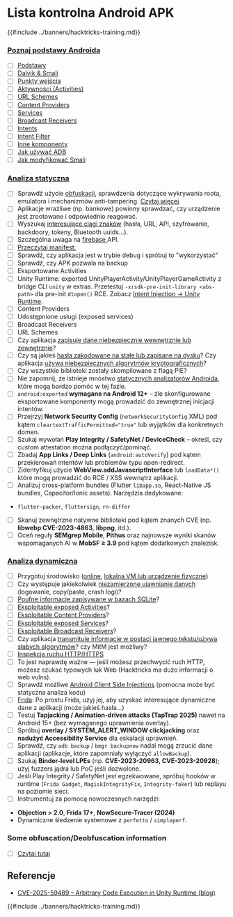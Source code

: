# Lista kontrolna Android APK

{{#include ../banners/hacktricks-training.md}}


### [Poznaj podstawy Androida](android-app-pentesting/index.html#2-android-application-fundamentals)

- [ ] [Podstawy](android-app-pentesting/index.html#fundamentals-review)
- [ ] [Dalvik & Smali](android-app-pentesting/index.html#dalvik--smali)
- [ ] [Punkty wejścia](android-app-pentesting/index.html#application-entry-points)
- [ ] [Aktywności (Activities)](android-app-pentesting/index.html#launcher-activity)
- [ ] [URL Schemes](android-app-pentesting/index.html#url-schemes)
- [ ] [Content Providers](android-app-pentesting/index.html#services)
- [ ] [Services](android-app-pentesting/index.html#services-1)
- [ ] [Broadcast Receivers](android-app-pentesting/index.html#broadcast-receivers)
- [ ] [Intents](android-app-pentesting/index.html#intents)
- [ ] [Intent Filter](android-app-pentesting/index.html#intent-filter)
- [ ] [Inne komponenty](android-app-pentesting/index.html#other-app-components)
- [ ] [Jak używać ADB](android-app-pentesting/index.html#adb-android-debug-bridge)
- [ ] [Jak modyfikować Smali](android-app-pentesting/index.html#smali)

### [Analiza statyczna](android-app-pentesting/index.html#static-analysis)

- [ ] Sprawdź użycie [obfuskacji](android-checklist.md#some-obfuscation-deobfuscation-information), sprawdzenia dotyczące wykrywania roota, emulatora i mechanizmów anti-tampering. [Czytaj więcej](android-app-pentesting/index.html#other-checks).
- [ ] Aplikacje wrażliwe (np. bankowe) powinny sprawdzać, czy urządzenie jest zrootowane i odpowiednio reagować.
- [ ] Wyszukaj [interesujące ciągi znaków](android-app-pentesting/index.html#looking-for-interesting-info) (hasła, URL, API, szyfrowanie, backdoory, tokeny, Bluetooth uuids...).
- [ ] Szczególna uwaga na [firebase ](android-app-pentesting/index.html#firebase)API.
- [ ] [Przeczytaj manifest:](android-app-pentesting/index.html#basic-understanding-of-the-application-manifest-xml)
- [ ] Sprawdź, czy aplikacja jest w trybie debug i spróbuj to "wykorzystać"
- [ ] Sprawdź, czy APK pozwala na backup
- [ ] Eksportowane Activities
- [ ] Unity Runtime: exported UnityPlayerActivity/UnityPlayerGameActivity z bridge CLI `unity` w extras. Przetestuj `-xrsdk-pre-init-library <abs-path>` dla pre-init `dlopen()` RCE. Zobacz [Intent Injection → Unity Runtime](android-app-pentesting/intent-injection.md).
- [ ] Content Providers
- [ ] Udostępnione usługi (exposed services)
- [ ] Broadcast Receivers
- [ ] URL Schemes
- [ ] Czy aplikacja [zapisuje dane niebezpiecznie wewnętrznie lub zewnętrznie](android-app-pentesting/index.html#insecure-data-storage)?
- [ ] Czy są jakieś [hasła zakodowane na stałe lub zapisane na dysku](android-app-pentesting/index.html#poorkeymanagementprocesses)? Czy aplikacja [używa niebezpiecznych algorytmów kryptograficznych](android-app-pentesting/index.html#useofinsecureandordeprecatedalgorithms)?
- [ ] Czy wszystkie biblioteki zostały skompilowane z flagą PIE?
- [ ] Nie zapomnij, że istnieje mnóstwo [statycznych analizatorów Androida](android-app-pentesting/index.html#automatic-analysis), które mogą bardzo pomóc w tej fazie.
- [ ] `android:exported` **wymagane na Android 12+** – źle skonfigurowane eksportowane komponenty mogą prowadzić do zewnętrznej inicjacji intentów.
- [ ] Przejrzyj **Network Security Config** (`networkSecurityConfig` XML) pod kątem `cleartextTrafficPermitted="true"` lub wyjątków dla konkretnych domen.
- [ ] Szukaj wywołań **Play Integrity / SafetyNet / DeviceCheck** – określ, czy custom attestation można podłączyć/pominąć.
- [ ] Zbadaj **App Links / Deep Links** (`android:autoVerify`) pod kątem przekierowań intentów lub problemów typu open-redirect.
- [ ] Zidentyfikuj użycie **WebView.addJavascriptInterface** lub `loadData*()` które mogą prowadzić do RCE / XSS wewnątrz aplikacji.
- [ ] Analizuj cross-platform bundles (Flutter `libapp.so`, React-Native JS bundles, Capacitor/Ionic assets). Narzędzia dedykowane:
- `flutter-packer`, `fluttersign`, `rn-differ`
- [ ] Skanuj zewnętrzne natywne biblioteki pod kątem znanych CVE (np. **libwebp CVE-2023-4863**, **libpng**, itd.).
- [ ] Oceń reguły **SEMgrep Mobile**, **Pithus** oraz najnowsze wyniki skanów wspomaganych AI w **MobSF ≥ 3.9** pod kątem dodatkowych znalezisk.

### [Analiza dynamiczna](android-app-pentesting/index.html#dynamic-analysis)

- [ ] Przygotuj środowisko ([online](android-app-pentesting/index.html#online-dynamic-analysis), [lokalna VM lub urządzenie fizyczne](android-app-pentesting/index.html#local-dynamic-analysis))
- [ ] Czy występuje jakiekolwiek [niezamierzone ujawnianie danych](android-app-pentesting/index.html#unintended-data-leakage) (logowanie, copy/paste, crash logi)?
- [ ] [Poufne informacje zapisywane w bazach SQLite](android-app-pentesting/index.html#sqlite-dbs)?
- [ ] [Eksploitable exposed Activities](android-app-pentesting/index.html#exploiting-exported-activities-authorisation-bypass)?
- [ ] [Eksploitable Content Providers](android-app-pentesting/index.html#exploiting-content-providers-accessing-and-manipulating-sensitive-information)?
- [ ] [Eksploitable exposed Services](android-app-pentesting/index.html#exploiting-services)?
- [ ] [Eksploitable Broadcast Receivers](android-app-pentesting/index.html#exploiting-broadcast-receivers)?
- [ ] Czy aplikacja [transmituje informacje w postaci jawnego tekstu/używa słabych algorytmów](android-app-pentesting/index.html#insufficient-transport-layer-protection)? czy MitM jest możliwy?
- [ ] [Inspekcja ruchu HTTP/HTTPS](android-app-pentesting/index.html#inspecting-http-traffic)
- [ ] To jest naprawdę ważne — jeśli możesz przechwycić ruch HTTP, możesz szukać typowych luk Web (Hacktricks ma dużo informacji o web vulns).
- [ ] Sprawdź możliwe [Android Client Side Injections](android-app-pentesting/index.html#android-client-side-injections-and-others) (pomocna może być statyczna analiza kodu)
- [ ] [Frida](android-app-pentesting/index.html#frida): Po prostu Frida, użyj jej, aby uzyskać interesujące dynamiczne dane z aplikacji (może jakieś hasła...)
- [ ] Testuj **Tapjacking / Animation-driven attacks (TapTrap 2025)** nawet na Android 15+ (bez wymaganego uprawnienia overlay).
- [ ] Spróbuj **overlay / SYSTEM_ALERT_WINDOW clickjacking** oraz **nadużyć Accessibility Service** dla eskalacji uprawnień.
- [ ] Sprawdź, czy `adb backup` / `bmgr backupnow` nadal mogą zrzucić dane aplikacji (aplikacje, które zapomniały wyłączyć `allowBackup`).
- [ ] Szukaj **Binder-level LPEs** (np. **CVE-2023-20963, CVE-2023-20928**); użyj fuzzers jądra lub PoC jeśli dozwolone.
- [ ] Jeśli Play Integrity / SafetyNet jest egzekwowane, spróbuj hooków w runtime (`Frida Gadget`, `MagiskIntegrityFix`, `Integrity-faker`) lub replayu na poziomie sieci.
- [ ] Instrumentuj za pomocą nowoczesnych narzędzi:
- **Objection > 2.0**, **Frida 17+**, **NowSecure-Tracer (2024)**
- Dynamiczne śledzenie systemowe z `perfetto` / `simpleperf`.

### Some obfuscation/Deobfuscation information

- [ ] [Czytaj tutaj](android-app-pentesting/index.html#obfuscating-deobfuscating-code)


## Referencje

- [CVE-2025-59489 – Arbitrary Code Execution in Unity Runtime (blog)](https://flatt.tech/research/posts/arbitrary-code-execution-in-unity-runtime/)

{{#include ../banners/hacktricks-training.md}}
